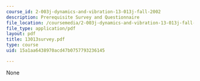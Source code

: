 ```yaml
---
course_id: 2-003j-dynamics-and-vibration-13-013j-fall-2002
description: Prerequisite Survey and Questionnaire
file_location: /coursemedia/2-003j-dynamics-and-vibration-13-013j-fall-2002/15a1aa6438970acd47b0757793236145_13013survey.pdf
file_type: application/pdf
layout: pdf
title: 13013survey.pdf
type: course
uid: 15a1aa6438970acd47b0757793236145

---
```

None